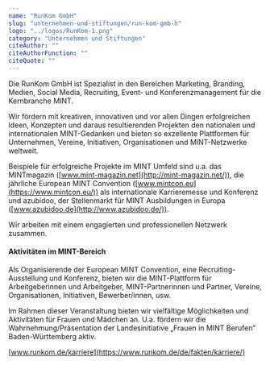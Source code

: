 ```yaml
---
name: "RunKom GmbH"
slug: "unternehmen-und-stiftungen/run-kom-gmb-h"
logo: "../logos/RunKom-1.png"
category: "Unternehmen und Stiftungen"
citeAuthor: ""
citeAuthorFunction: ""
citeQuote: ""
---
```


Die RunKom GmbH ist Spezialist in den Bereichen Marketing, Branding, Medien, Social Media, Recruiting, Event- und Konferenzmanagement für die Kernbranche MINT.

Wir fördern mit kreativen, innovativen und vor allen Dingen erfolgreichen ldeen, Konzepten und daraus resultierenden Projekten den nationalen und internationalen MINT-Gedanken und bieten so exzellente Plattformen für Unternehmen, Vereine, Initiativen, Organisationen und MINT-Netzwerke weltweit.

Beispiele für erfolgreiche Projekte im MINT Umfeld sind u.a. das MlNTmagazin ([www.mint-magazin.net](http://mint-magazin.net/)), die jährliche European MINT Convention ([www.mintcon.eu](https://www.mintcon.eu/)) als internationale Karrieremesse und Konferenz und azubidoo, der Stellenmarkt für MINT Ausbildungen in Europa ([www.azubidoo.de](http://www.azubidoo.de/)).

Wir arbeiten mit einem engagierten und professionellen Netzwerk zusammen.

#### Aktivitäten im MINT-Bereich

Als Organisierende der European MINT Convention, eine Recruiting-Ausstellung und Konferenz, bieten wir die MINT-Plattform für Arbeitgeberinnen und Arbeitgeber, MINT-Partnerinnen und Partner, Vereine, Organisationen, Initiativen, Bewerber/innen, usw.

lm Rahmen dieser Veranstaltung bieten wir vielfältige Möglichkeiten und Aktivitäten für Frauen und Mädchen an. U.a. fördern wir die Wahrnehmung/Präsentation der Landesinitiative „Frauen in MINT Berufen” Baden-Württemberg aktiv.

[www.runkom.de/karriere](https://www.runkom.de/de/fakten/karriere/)
